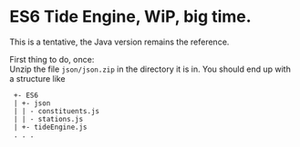 # ES6 Tide Engine, WiP, big time.
This is a tentative, the Java version remains the reference.

First thing to do, once:   
Unzip the file `json/json.zip` in the directory it is in. You should end up with a structure like
```
 +- ES6
 | +- json
 | | - constituents.js
 | | - stations.js
 | +- tideEngine.js
 . . .
```
